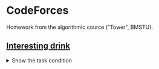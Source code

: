 # CodeForces
Homework from the algorithmic cource ("Tower", BMSTU).

## [Interesting drink](https://github.com/v0r0bb/Codeforces/blob/main/InterestingDrink.c)
<details>
<summary>Show the task condition</summary>

Vasiliy likes to rest after a hard work, so you may often meet him in some bar nearby. As all programmers do, he loves the famous drink "Beecola", which can be bought in `n` different shops in the city. It's known that the price of one bottle in the shop `i` is equal to `x`<sub>`i`</sub> coins.

Vasiliy plans to buy his favorite drink for `q` consecutive days. He knows, that on the `i`-th day he will be able to spent `m`<sub>`i`</sub> coins. Now, for each of the days he want to know in how many different shops he can buy a bottle of "Beecola".

### Input

The first line contains single integer `n` (1 ≤ `n` ≤ 100,000) — number of shops.

The second line contains `n` integers `x`<sub>`i`</sub> (1 ≤ `x`<sub>`i`</sub> ≤ 100,000) — prices in i-th shop.

The third line contains single integer `q` (1 ≤ `q` ≤ 100,000) — number of days.

Then follow `q` lines with integers m<sub>i</sub> (1 ≤ `m`<sub>`i`</sub> ≤ 10<sup>9</sup>) — daily budget.

### Output

Print `q` integers where i-th number equals to number of shops where `x`<sub>`i`</sub> ≤ `m`<sub>`i`</sub>.

</details>
